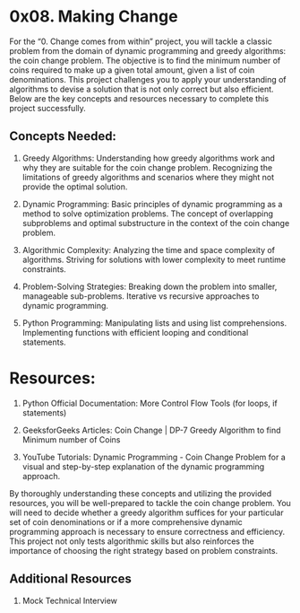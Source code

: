 # 0x08. Making Change

For the “0. Change comes from within” project, you will tackle a classic problem from the domain of dynamic programming and greedy algorithms: the coin change problem. The objective is to find the minimum number of coins required to make up a given total amount, given a list of coin denominations. This project challenges you to apply your understanding of algorithms to devise a solution that is not only correct but also efficient. Below are the key concepts and resources necessary to complete this project successfully.

## Concepts Needed:

1. Greedy Algorithms:
        Understanding how greedy algorithms work and why they are suitable for the coin change problem.
        Recognizing the limitations of greedy algorithms and scenarios where they might not provide the optimal solution.

2. Dynamic Programming:
        Basic principles of dynamic programming as a method to solve optimization problems.
        The concept of overlapping subproblems and optimal substructure in the context of the coin change problem.

3. Algorithmic Complexity:
        Analyzing the time and space complexity of algorithms.
        Striving for solutions with lower complexity to meet runtime constraints.

4. Problem-Solving Strategies:
        Breaking down the problem into smaller, manageable sub-problems.
        Iterative vs recursive approaches to dynamic programming.

5. Python Programming:
        Manipulating lists and using list comprehensions.
        Implementing functions with efficient looping and conditional statements.

# Resources:

1. Python Official Documentation:
        More Control Flow Tools (for loops, if statements)

2. GeeksforGeeks Articles:
        Coin Change | DP-7
        Greedy Algorithm to find Minimum number of Coins

3. YouTube Tutorials:
        Dynamic Programming - Coin Change Problem for a visual and step-by-step explanation of the dynamic programming approach.

By thoroughly understanding these concepts and utilizing the provided resources, you will be well-prepared to tackle the coin change problem. You will need to decide whether a greedy algorithm suffices for your particular set of coin denominations or if a more comprehensive dynamic programming approach is necessary to ensure correctness and efficiency. This project not only tests algorithmic skills but also reinforces the importance of choosing the right strategy based on problem constraints.

## Additional Resources

1. Mock Technical Interview
